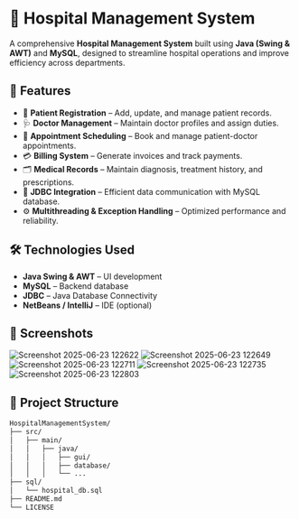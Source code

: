 # 🏥 Hospital Management System

A comprehensive **Hospital Management System** built using **Java (Swing & AWT)** and **MySQL**, designed to streamline hospital operations and improve efficiency across departments.

## 🚀 Features

- 👤 **Patient Registration** – Add, update, and manage patient records.
- 🩺 **Doctor Management** – Maintain doctor profiles and assign duties.
- 📅 **Appointment Scheduling** – Book and manage patient-doctor appointments.
- 💳 **Billing System** – Generate invoices and track payments.
- 🗂️ **Medical Records** – Maintain diagnosis, treatment history, and prescriptions.
- 🔗 **JDBC Integration** – Efficient data communication with MySQL database.
- ⚙️ **Multithreading & Exception Handling** – Optimized performance and reliability.

## 🛠️ Technologies Used

- **Java Swing & AWT** – UI development
- **MySQL** – Backend database
- **JDBC** – Java Database Connectivity
- **NetBeans / IntelliJ** – IDE (optional)

## 📸 Screenshots

![Screenshot 2025-06-23 122622](https://github.com/user-attachments/assets/666f9d69-a836-4501-ac54-9a125376f70b)
![Screenshot 2025-06-23 122649](https://github.com/user-attachments/assets/ad8a4819-4548-4518-90c9-72854152b415)
![Screenshot 2025-06-23 122711](https://github.com/user-attachments/assets/0d39ea23-b8c3-451c-a428-2a463f93ea68)
![Screenshot 2025-06-23 122735](https://github.com/user-attachments/assets/c61641aa-cd95-4aa8-a0dc-9c345d1ec99a)
![Screenshot 2025-06-23 122803](https://github.com/user-attachments/assets/aad02f6a-10f4-409b-937c-5c30d960b6d7)


## 📁 Project Structure

```bash
HospitalManagementSystem/
├── src/
│   ├── main/
│   │   ├── java/
│   │   │   ├── gui/
│   │   │   ├── database/
│   │   │   └── ...
├── sql/
│   └── hospital_db.sql
├── README.md
└── LICENSE
